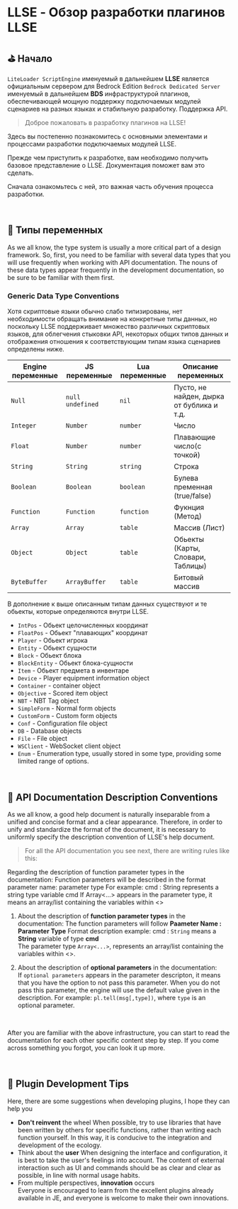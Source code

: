 # LLSE - Обзор разработки плагинов LLSE 

## ⛳ Начало

`LiteLoader ScriptEngine` именуемый в дальнейшем **LLSE** является официальным сервером для Bedrock Edition  `Bedrock Dedicated Server` именуемый в дальнейшем **BDS** инфраструктурой плагинов, обеспечивающей мощную поддержку подключаемых модулей сценариев на разных языках и стабильную разработку. Поддержка API.

> Доброе пожаловать в разработку плагинов на LLSE!

Здесь вы постепенно познакомитесь с основными элементами и процессами разработки подключаемых модулей LLSE.

Прежде чем приступить к разработке, вам необходимо получить базовое представление о LLSE. Документация поможет вам это сделать.

Сначала ознакомьтесь с ней, это важная часть обучения процесса разработки. 

<br>

## 💊 Типы переменных

As we all know, the type system is usually a more critical part of a design framework. 
So, first, you need to be familiar with several data types that you will use frequently when working with API documentation. 
The nouns of these data types appear frequently in the development documentation, so be sure to be familiar with them first. 

### Generic Data Type Conventions

Хотя скриптовые языки обычно слабо типизированы, нет необходимости обращать внимание на конкретные типы данных, но поскольку LLSE поддерживает множество различных скриптовых языков, для облегчения стыковки API, некоторых общих типов данных и отображения отношения к соответствующим типам языка сценариев определены ниже.

| Engine переменные| JS переменные     | Lua переменные | Описание переменных         |
| --------------- | ------------------ | ------------ | ---------------------- |
| `Null`          | `null` `undefined` | `nil`        | Пусто, не найден, дырка от бублика и т.д. |
| `Integer`       | `Number`           | `number`     | Число                |
| `Float`         | `Number`           | `number`     | Плавающие число(с точкой)   |
| `String`        | `String`           | `string`     | Строка                 |
| `Boolean`       | `Boolean`          | `boolean`    | Булева пременная (true/false)                |
| `Function`      | `Function`         | `function`   | Фукнция (Метод)      |
| `Array`         | `Array`            | `table`      | Массив (Лист)           |
| `Object`        | `Object`           | `table`      | Обьекты (Карты, Словари, Таблицы)  |
| `ByteBuffer`    | `ArrayBuffer`      | `table`      | Битовый массив           |

В дополнение к выше описанным типам данных существуют и те обьекты, которые определяются внутри LLSE. 

- `IntPos` - Обьект целочисленных координат 
- `FloatPos` - Обьект "плавающих" координат 
- `Player` - Обьект игрока 
- `Entity` - Обьект сущности
- `Block` - Обьект блока
- `BlockEntity` - Обьект блока-сущности
- `Item` - Обьект предмета в инвентаре 
- `Device` - Player equipment information object
- `Container` - container object
- `Objective` - Scored item object 
- `NBT` - NBT Tag object 
- `SimpleForm` - Normal form objects 
- `CustomForm` - Custom form objects 
- `Conf` - Configuration file object 
- `DB` - Database objects 
- `File` - File object 
- `WSClient` - WebSocket client object 
- `Enum` - Enumeration type, usually stored in some type, providing some limited range of options.

<br>

## 📌 API Documentation Description Conventions

As we all know, a good help document is naturally inseparable from a unified and concise format and a clear appearance. 
Therefore, in order to unify and standardize the format of the document, it is necessary to uniformly specify the description convention of LLSE's help document. 

> For all the API documentation you see next, there are writing rules like this: 

Regarding the description of function parameter types in the documentation:
Function parameters will be described in the format parameter name: parameter type
For example: cmd : String represents a string type variable cmd
If Array<...> appears in the parameter type, it means an array/list containing the variables within <>

1. About the description of **function parameter types** in the documentation:
   The function parameters will follow **Paameter Name : Parameter Type** Format description example: cmd : `String` means a **String** variable of type **cmd**  
   The parameter type `Array<...>`, represents an array/list containing the variables within <>.
   

2. About the description of **optional parameters** in the documentation:  
   If `optional parameters` appears in the parameter descripton, it means that you have the option to not pass this parameter.
   When you do not pass this parameter, the engine will use the default value given in the description.
   For example: `pl.tell(msg[,type])`, where `type` is an optional parameter.

<br>

After you are familiar with the above infrastructure, you can start to read the documentation for each other specific content step by step. 
If you come across something you forgot, you can look it up more. 

<br>

## 📜 Plugin Development Tips

Here, there are some suggestions when developing plugins, I hope they can help you 

- **Don't reinvent** the wheel
  When possible, try to use libraries that have been written by others for specific functions, rather than writing each function yourself. In this way, it is conducive to the integration and development of the ecology. 
- Think about the **user**
  When designing the interface and configuration, it is best to take the user's feelings into account. The content of external interaction such as UI and commands should be as clear and clear as possible, in line with normal usage habits. 
- From multiple perspectives, **innovation** occurs  
  Everyone is encouraged to learn from the excellent plugins already available in JE, and everyone is welcome to make their own innovations.

